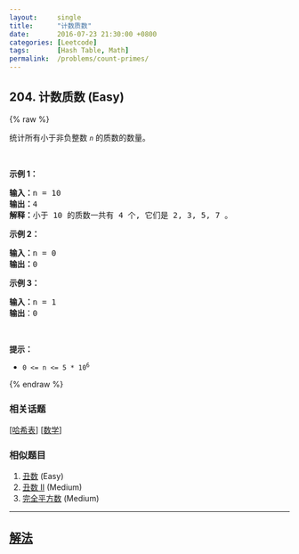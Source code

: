 ```yaml
---
layout:     single
title:      "计数质数"
date:       2016-07-23 21:30:00 +0800
categories: [Leetcode]
tags:       [Hash Table, Math]
permalink:  /problems/count-primes/
---
```


## 204. 计数质数 (Easy)

{% raw %}

<p>统计所有小于非负整数&nbsp;<em><code>n</code>&nbsp;</em>的质数的数量。</p>

<p>&nbsp;</p>

<p><strong>示例 1：</strong></p>

<pre><strong>输入：</strong>n = 10
<strong>输出：</strong>4
<strong>解释：</strong>小于 10 的质数一共有 4 个, 它们是 2, 3, 5, 7 。
</pre>

<p><strong>示例 2：</strong></p>

<pre><strong>输入：</strong>n = 0
<strong>输出：</strong>0
</pre>

<p><strong>示例 3：</strong></p>

<pre><strong>输入：</strong>n = 1
<strong>输出</strong>：0
</pre>

<p>&nbsp;</p>

<p><strong>提示：</strong></p>

<ul>
	<li><code>0 &lt;= n &lt;= 5 * 10<sup>6</sup></code></li>
</ul>

{% endraw %}

### 相关话题
  [[哈希表](https://github.com/openset/leetcode/tree/master/tag/hash-table/README.md)]
  [[数学](https://github.com/openset/leetcode/tree/master/tag/math/README.md)]

### 相似题目
  1. [丑数](/problems/ugly-number) (Easy)
  1. [丑数 II](/problems/ugly-number-ii) (Medium)
  1. [完全平方数](/problems/perfect-squares) (Medium)

---

## [解法](https://github.com/openset/leetcode/tree/master/problems/count-primes)
